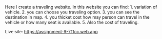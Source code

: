 Here I create a traveling website.
In this website you can find:
    1. variation of vehicle.
    2. you can choose you traveling option.
    3. you can see the destination in map.
    4. you thicket cost how may person can travel in the vehicle or how many seat is available.
    5. Also the cost of traveling.
    
Live site: https://assignment-9-711cc.web.app
